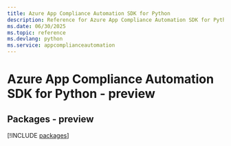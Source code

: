 ```yaml
---
title: Azure App Compliance Automation SDK for Python
description: Reference for Azure App Compliance Automation SDK for Python
ms.date: 06/30/2025
ms.topic: reference
ms.devlang: python
ms.service: appcomplianceautomation
---
```

# Azure App Compliance Automation SDK for Python - preview
## Packages - preview
[!INCLUDE [packages](app-compliance-automation-index.md)]